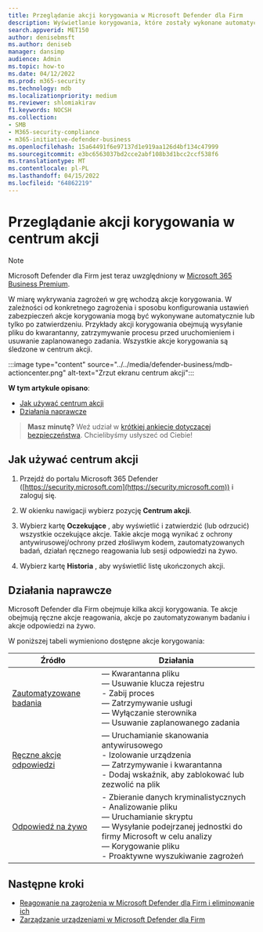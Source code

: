 ```yaml
---
title: Przeglądanie akcji korygowania w Microsoft Defender dla Firm
description: Wyświetlanie korygowania, które zostały wykonane automatycznie lub oczekujące na zatwierdzenie w Centrum akcji
search.appverid: MET150
author: denisebmsft
ms.author: deniseb
manager: dansimp
audience: Admin
ms.topic: how-to
ms.date: 04/12/2022
ms.prod: m365-security
ms.technology: mdb
ms.localizationpriority: medium
ms.reviewer: shlomiakirav
f1.keywords: NOCSH
ms.collection:
- SMB
- M365-security-compliance
- m365-initiative-defender-business
ms.openlocfilehash: 15a64491f6e97137d1e919aa126d4bf134c47999
ms.sourcegitcommit: e3bc6563037bd2cce2abf108b3d1bcc2ccf538f6
ms.translationtype: MT
ms.contentlocale: pl-PL
ms.lasthandoff: 04/15/2022
ms.locfileid: "64862219"
---
```

# <a name="review-remediation-actions-in-the-action-center"></a>Przeglądanie akcji korygowania w centrum akcji

> [!NOTE]
> Microsoft Defender dla Firm jest teraz uwzględniony w [Microsoft 365 Business Premium](../../business-premium/index.md). 

W miarę wykrywania zagrożeń w grę wchodzą akcje korygowania. W zależności od konkretnego zagrożenia i sposobu konfigurowania ustawień zabezpieczeń akcje korygowania mogą być wykonywane automatycznie lub tylko po zatwierdzeniu. Przykłady akcji korygowania obejmują wysyłanie pliku do kwarantanny, zatrzymywanie procesu przed uruchomieniem i usuwanie zaplanowanego zadania. Wszystkie akcje korygowania są śledzone w centrum akcji.

:::image type="content" source="../../media/defender-business/mdb-actioncenter.png" alt-text="Zrzut ekranu centrum akcji":::

**W tym artykule opisano**:

- [Jak używać centrum akcji](#how-to-use-the-action-center)
- [Działania naprawcze](#remediation-actions)

>
> **Masz minutę?**
> Weź udział w <a href="https://microsoft.qualtrics.com/jfe/form/SV_0JPjTPHGEWTQr4y" target="_blank">krótkiej ankiecie dotyczącej bezpieczeństwa</a>. Chcielibyśmy usłyszeć od Ciebie!
>

## <a name="how-to-use-the-action-center"></a>Jak używać centrum akcji

1. Przejdź do portalu Microsoft 365 Defender ([https://security.microsoft.com](https://security.microsoft.com)) i zaloguj się.

2. W okienku nawigacji wybierz pozycję **Centrum akcji**.

3. Wybierz kartę **Oczekujące** , aby wyświetlić i zatwierdzić (lub odrzucić) wszystkie oczekujące akcje. Takie akcje mogą wynikać z ochrony antywirusowej/ochrony przed złośliwym kodem, zautomatyzowanych badań, działań ręcznego reagowania lub sesji odpowiedzi na żywo.

4. Wybierz kartę **Historia** , aby wyświetlić listę ukończonych akcji. 

## <a name="remediation-actions"></a>Działania naprawcze

Microsoft Defender dla Firm obejmuje kilka akcji korygowania. Te akcje obejmują ręczne akcje reagowania, akcje po zautomatyzowanym badaniu i akcje odpowiedzi na żywo.

W poniższej tabeli wymieniono dostępne akcje korygowania:

| Źródło  | Działania  |
|---------|---------|
| [Zautomatyzowane badania](../defender-endpoint/automated-investigations.md)      | — Kwarantanna pliku <br/>— Usuwanie klucza rejestru <br/>- Zabij proces <br/>— Zatrzymywanie usługi <br/>— Wyłączanie sterownika <br/>— Usuwanie zaplanowanego zadania        |
| [Ręczne akcje odpowiedzi](../defender-endpoint/respond-machine-alerts.md)   | — Uruchamianie skanowania antywirusowego <br/>- Izolowanie urządzenia <br/>— Zatrzymywanie i kwarantanna <br/>- Dodaj wskaźnik, aby zablokować lub zezwolić na plik       |
| [Odpowiedź na żywo](../defender-endpoint/live-response.md)   | - Zbieranie danych kryminalistycznych <br/>- Analizowanie pliku <br/>— Uruchamianie skryptu <br/>— Wysyłanie podejrzanej jednostki do firmy Microsoft w celu analizy <br/>— Korygowanie pliku <br/>- Proaktywne wyszukiwanie zagrożeń         |

## <a name="next-steps"></a>Następne kroki

- [Reagowanie na zagrożenia w Microsoft Defender dla Firm i eliminowanie ich](mdb-respond-mitigate-threats.md)
- [Zarządzanie urządzeniami w Microsoft Defender dla Firm](mdb-manage-devices.md)
